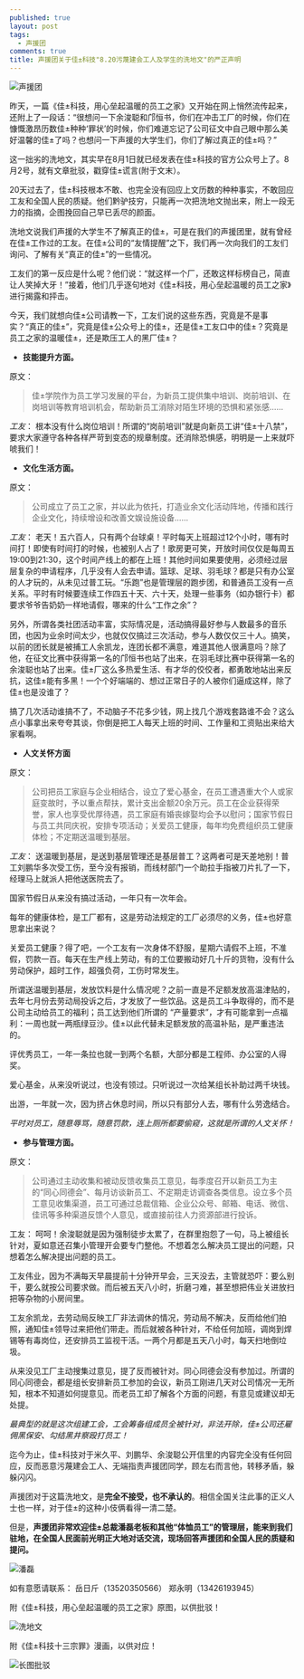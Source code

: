 ```yaml
---
published: true
layout: post
tags:
  - 声援团
comments: true
title: 声援团关于佳±科技"8.20污蔑建会工人及学生的洗地文"的严正声明
---
```


![声援团][3]

昨天，一篇《佳±科技，用心垒起温暖的员工之家》又开始在网上悄然流传起来，还附上了一段话：“很想问一下余浚聪和邝恒书，你们在冲击工厂的时候，你们在慷慨激昂历数佳±种种‘罪状’的时候，你们难道忘记了公司征文中自己眼中那么美好温馨的佳±了吗？也想问一下声援的大学生们，你们了解过真正的佳±吗？”

这一拙劣的洗地文，其实早在8月1日就已经发表在佳±科技的官方公众号上了。8月2号，就有文章批驳，戳穿佳±谎言(附于文末）。

20天过去了，佳±科技根本不敢、也完全没有回应上文历数的种种事实，不敢回应工友和全国人民的质疑。他们黔驴技穷，只能再一次把洗地文抛出来，附上一段无力的指摘，企图挽回自己早已丢尽的颜面。

洗地文说我们声援的大学生不了解真正的佳±，可是在我们的声援团里，就有曾经在佳±工作过的工友。在佳±公司的“友情提醒”之下，我们再一次向我们的工友们询问、了解有关“真正的佳±”的一些情况。

工友们的第一反应是什么呢？他们说：“就这样一个厂，还敢这样标榜自己，简直让人笑掉大牙！”接着，他们几乎逐句地对《佳±科技，用心垒起温暖的员工之家》进行揭露和抨击。

今天，我们就想向佳±公司请教一下，工友们说的这些东西，究竟是不是事实？“真正的佳±”，究竟是佳±公众号上的佳±，还是佳±工友口中的佳±？究竟是员工之家的温暖佳±，还是欺压工人的黑厂佳±？

 - **技能提升方面。**

原文：
> 佳±学院作为员工学习发展的平台，为新员工提供集中培训、岗前培训、在岗培训等教育培训机会，帮助新员工消除对陌生环境的恐惧和紧张感……

*工友*：
根本没有什么岗位培训！所谓的“岗前培训”就是向新员工讲“佳±十八禁”，要求大家遵守各种各样严苛到变态的规章制度。还消除恐惧感，明明是一上来就吓唬我们！


 - **文化生活方面。**

原文：
> 公司成立了员工之家，并以此为依托，打造业余文化活动阵地，传播和践行企业文化，持续增设和改善文娱设施设备……

*工友*：
老天！五六百人，只有两个台球桌！平时每天上班超过12个小时，哪有时间打！即使有时间打的时候，也被别人占了！歌房更可笑，开放时间仅仅是每周五19:00到21:30，这个时间产线上的都在上班！其他时间如果要使用，必须经过层层复杂的申请程序，几乎没有人会去申请。篮球、足球、羽毛球？都是只有办公室的人才玩的，从未见过普工玩。“乐跑”也是管理层的跑步团，和普通员工没有一点关系。平时有时候要连续工作四五十天、六十天，处理一些事务（如办银行卡）都要求爷爷告奶奶一样地请假，哪来的什么“工作之余”？

另外，所谓各类社团活动丰富，实际情况是，活动搞得最好参与人数最多的音乐团，也因为业余时间太少，也就仅仅搞过三次活动，参与人数仅仅三十人。搞笑，以前的团长就是被捕工人余凯龙，连团长都不满意，难道其他人很满意吗？除了他，在征文比赛中获得第一名的邝恒书也站了出来，在羽毛球比赛中获得第一名的余浚聪也站了出来。佳±厂这么多热爱生活、有才华的佼佼者，都勇敢地站出来反抗，这佳±能有多黑！一个个好端端的、想过正常日子的人被你们逼成这样，除了佳±也是没谁了？

搞了几次活动谁搞不了，不动脑子不花多少钱，网上找几个游戏套路谁不会？这么点小事拿出来夸夸其谈，你倒是把工人每天上班的时间、工作量和工资贴出来给大家看啊。


 - **人文关怀方面**

原文：
> 公司把员工家庭与企业相结合，设立了爱心基金，在员工遭遇重大个人或家庭变故时，予以重点帮扶，累计支出金额20余万元。员工在企业获得荣誉，家人也享受优厚待遇，员工家庭有婚丧嫁娶均会予以慰问；国家节假日与员工共同庆祝，安排专项活动；关爱员工健康，每年均免费组织员工健康体检；不定期送温暖到基层。

*工友*：
送温暖到基层，是送到基层管理还是基层普工？这两者可是天差地别！普工刘鹏华多次受工伤，至今没有报销，而线材部门一个助拉手指被刀片扎了一下，经理马上就派人把他送医院去了。

国家节假日从来没有搞过活动，一年只有一次年会。

每年的健康体检，是工厂都有，这是劳动法规定的工厂必须尽的义务，佳±也好意思拿出来说？

关爱员工健康？得了吧，一个工友有一次身体不舒服，星期六请假不上班，不准假，罚款一百。每天在生产线上劳动，有的工位要搬动好几十斤的货物，没有什么劳动保护，超时工作，超强负荷，工伤时常发生。

所谓送温暖到基层，发放饮料是什么情况呢？之前一直是不足额发放高温津贴的，去年七月份去劳动局投诉之后，才发放了一些饮品。这是员工斗争取得的，而不是公司主动给员工的福利；员工达到他们所谓的 “产量要求”，才有可能拿到一点福利：一周也就一两瓶绿豆沙。佳±以此代替未足额发放的高温补贴，是严重违法的。

评优秀员工，一年一条拉也就一到两个名额，大部分都是工程师、办公室的人得奖。

爱心基金，从来没听说过，也没有领过。只听说过一次给某组长补助过两千块钱。

出游，一年就一次，因为挤占休息时间，所以只有部分人去，哪有什么劳逸结合。

*平时对员工，随意辱骂，随意罚款，连上厕所都要偷窥，这就是所谓的人文关怀！*

 - **参与管理方面。**

原文：
> 公司通过主动收集和被动反馈收集员工意见，每季度召开以新员工为主的“同心同德会”、每月访谈新员工、不定期走访调查各类信息。设立多个员工意见收集渠道，员工可通过总裁信箱、企业公众号、邮箱、电话、微信、佳讯等多种渠道反馈个人意见，或直接前往人力资源部进行投诉。

工友：
呵呵！余浚聪就是因为强制徒步太累了，在群里抱怨了一句，马上被组长针对，夏如意还召集小管理开会要专门整他。不想着怎么解决员工提出的问题，只想着怎么解决提出问题的员工。

工友伟业，因为不满每天早晨提前十分钟开早会，三天没去，主管就恐吓：要么别干，要么就按公司要求做。而后被五天八小时，折磨刁难，甚至想把伟业关进放扫把等杂物的小房间里。

工友余凯龙，去劳动局反映工厂非法调休的情况，劳动局不解决，反而给他们拍照，通知佳±领导过来把他们带走。而后就被各种针对，不给任何加班，调岗到焊锡等有毒岗位，还安排员工监视干活。一两个月都是五天八小时，每天扫地倒垃圾。

从来没见工厂主动搜集过意见，提了反而被针对。同心同德会没有参加过。所谓的同心同德会，都是组长安排新员工参加的会议，新员工刚进几天对公司情况一无所知，根本不知道如何提意见。而老员工却了解各个方面的问题，有意见或建议却无处提。

*最典型的就是这次组建工会，工会筹备组成员全被针对，非法开除，佳±公司还雇佣黑保安、勾结黑井察殴打员工！*


迄今为止，佳±科技对于米久平、刘鹏华、余浚聪公开信里的内容完全没有任何回应，反而恶意污蔑建会工人、无端指责声援团同学，顾左右而言他，转移矛盾，躲躲闪闪。

声援团对于这篇洗地文，是**完全不接受，也不承认的**。相信全国关注此事的正义人士也一样，对于佳±的这种小伎俩看得一清二楚。

但是，**声援团非常欢迎佳±总裁潘磊老板和其他“体恤员工”的管理层，能来到我们驻地，在全国人民面前光明正大地对话交流，现场回答声援团和全国人民的质疑和提问。**

![潘磊][4]

如有意愿请联系：
岳日斤（13520350566）
郑永明（13426193945）

附《佳±科技，用心垒起温暖的员工之家》原图，以供批驳！

![洗地文][2]

附《佳±科技十三宗罪》漫画，以供对应！

![长图批驳][1]

[1]: https://upload.cc/i1/2018/08/21/OBq36r.png
[2]: https://upload.cc/i1/2018/08/21/Z2AMLu.jpg
[3]: https://upload.cc/i1/2018/08/21/tmgBLP.jpg
[4]: https://upload.cc/i1/2018/08/18/5yOTpt.jpg
